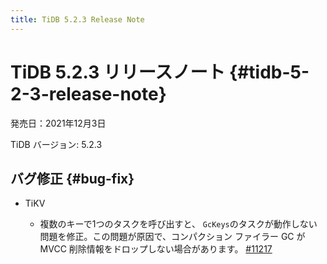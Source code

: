 ```yaml
---
title: TiDB 5.2.3 Release Note
---
```


# TiDB 5.2.3 リリースノート {#tidb-5-2-3-release-note}

発売日：2021年12月3日

TiDB バージョン: 5.2.3

## バグ修正 {#bug-fix}

-   TiKV

    -   複数のキーで1つのタスクを呼び出すと、 `GcKeys`のタスクが動作しない問題を修正。この問題が原因で、コンパクション ファイラー GC が MVCC 削除情報をドロップしない場合があります。 [#11217](https://github.com/tikv/tikv/issues/11217)
